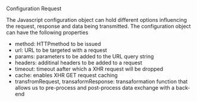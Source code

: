 Configuration Request

The Javascript configuration object can hold different options influencing the request, response and data being transmitted. The configuration object can have the following properties

* method: HTTPmethod to be issued
* url: URL to be targeted with a request
* params: parameters to be added to the URL query string
* headers: additinal headers to be added to a request
* timeout: timeout aafter which a XHR request will be dropped
* cache: enables XHR GET request caching
* transfromRequest, transaformResponse: transaformation function that allows us to pre-process and post-process data exchange with a back-end


